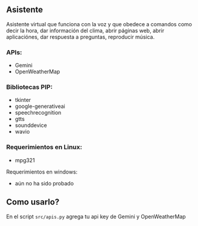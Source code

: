 ## Asistente
Asistente virtual que funciona con la voz y que obedece a comandos
como decir la hora, dar información del clima, abrir páginas web,
abrir aplicaciónes, dar respuesta a preguntas, reproducir música.

### APIs:
- Gemini
- OpenWeatherMap

### Bibliotecas PIP:
- tkinter
- google-generativeai
- speechrecognition
- gtts
- sounddevice
- wavio

### Requerimientos en Linux:
- mpg321

Requerimientos en windows:
- aún no ha sido probado

## Como usarlo?

En el script ```src/apis.py``` agrega tu api key de Gemini y OpenWeatherMap
